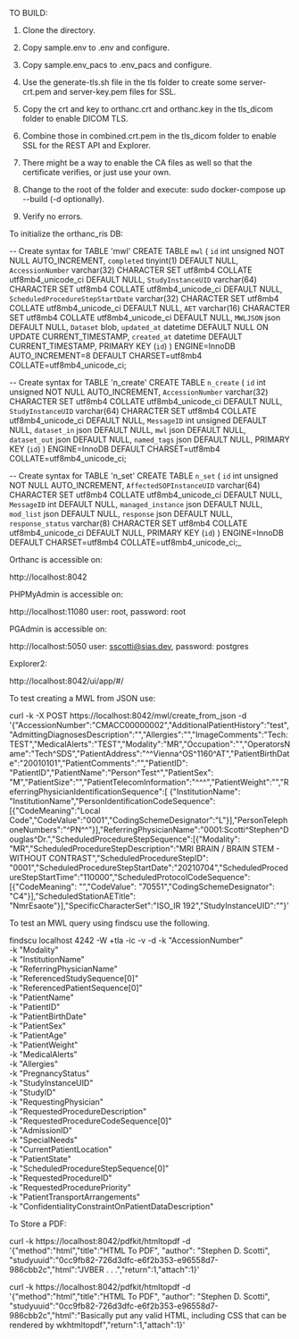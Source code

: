 TO BUILD:

1.  Clone the directory.
2.  Copy sample.env to .env and configure.
3.  Copy sample.env_pacs to .env_pacs and configure.
4.  Use the generate-tls.sh file in the tls folder to create some server-crt.pem and server-key.pem files for SSL.
5.  Copy the crt and key to orthanc.crt and orthanc.key in the tls_dicom folder to enable DICOM TLS.
6.  Combine those in combined.crt.pem in the tls_dicom folder to enable SSL for the REST API and Explorer.
7.  There might be a way to enable the CA files as well so that the certificate verifies, or just use your own.

8.  Change to the root of the folder and execute:  sudo docker-compose up --build (-d optionally).
9.  Verify no errors.

To initialize the orthanc_ris DB:

-- Create syntax for TABLE 'mwl'
CREATE TABLE `mwl` (
  `id` int unsigned NOT NULL AUTO_INCREMENT,
  `completed` tinyint(1) DEFAULT NULL,
  `AccessionNumber` varchar(32) CHARACTER SET utf8mb4 COLLATE utf8mb4_unicode_ci DEFAULT NULL,
  `StudyInstanceUID` varchar(64) CHARACTER SET utf8mb4 COLLATE utf8mb4_unicode_ci DEFAULT NULL,
  `ScheduledProcedureStepStartDate` varchar(32) CHARACTER SET utf8mb4 COLLATE utf8mb4_unicode_ci DEFAULT NULL,
  `AET` varchar(16) CHARACTER SET utf8mb4 COLLATE utf8mb4_unicode_ci DEFAULT NULL,
  `MWLJSON` json DEFAULT NULL,
  `Dataset` blob,
  `updated_at` datetime DEFAULT NULL ON UPDATE CURRENT_TIMESTAMP,
  `created_at` datetime DEFAULT CURRENT_TIMESTAMP,
  PRIMARY KEY (`id`)
) ENGINE=InnoDB AUTO_INCREMENT=8 DEFAULT CHARSET=utf8mb4 COLLATE=utf8mb4_unicode_ci;

-- Create syntax for TABLE 'n_create'
CREATE TABLE `n_create` (
  `id` int unsigned NOT NULL AUTO_INCREMENT,
  `AccessionNumber` varchar(32) CHARACTER SET utf8mb4 COLLATE utf8mb4_unicode_ci DEFAULT NULL,
  `StudyInstanceUID` varchar(64) CHARACTER SET utf8mb4 COLLATE utf8mb4_unicode_ci DEFAULT NULL,
  `MessageID` int unsigned DEFAULT NULL,
  `dataset_in` json DEFAULT NULL,
  `mwl` json DEFAULT NULL,
  `dataset_out` json DEFAULT NULL,
  `named_tags` json DEFAULT NULL,
  PRIMARY KEY (`id`)
) ENGINE=InnoDB DEFAULT CHARSET=utf8mb4 COLLATE=utf8mb4_unicode_ci;

-- Create syntax for TABLE 'n_set'
CREATE TABLE `n_set` (
  `id` int unsigned NOT NULL AUTO_INCREMENT,
  `AffectedSOPInstanceUID` varchar(64) CHARACTER SET utf8mb4 COLLATE utf8mb4_unicode_ci DEFAULT NULL,
  `MessageID` int DEFAULT NULL,
  `managed_instance` json DEFAULT NULL,
  `mod_list` json DEFAULT NULL,
  `response` json DEFAULT NULL,
  `response_status` varchar(8) CHARACTER SET utf8mb4 COLLATE utf8mb4_unicode_ci DEFAULT NULL,
  PRIMARY KEY (`id`)
) ENGINE=InnoDB DEFAULT CHARSET=utf8mb4 COLLATE=utf8mb4_unicode_ci;_

Orthanc is accessible on:

http://localhost:8042

PHPMyAdmin is accessible on:

http://localhost:11080
user: root, password:  root

PGAdmin is accessible on:

http://localhost:5050
user: sscotti@sias.dev, password:  postgres

Explorer2:

http://localhost:8042/ui/app/#/


To test creating a MWL from JSON use:


curl -k -X POST  https://localhost:8042/mwl/create_from_json -d '{"AccessionNumber":"CMACC00000002","AdditionalPatientHistory":"test","AdmittingDiagnosesDescription":"","Allergies":"","ImageComments":"Tech:  TEST","MedicalAlerts":"TEST","Modality":"MR","Occupation":"","OperatorsName":"Tech^SDS","PatientAddress":"^^Vienna^OS^1160^AT","PatientBirthDate":"20010101","PatientComments":"","PatientID": "PatientID","PatientName":"Person^Test^","PatientSex": "M","PatientSize":"","PatientTelecomInformation":"^^^","PatientWeight":"","ReferringPhysicianIdentificationSequence":[  {"InstitutionName": "InstitutionName","PersonIdentificationCodeSequence":[{"CodeMeaning":"Local Code","CodeValue":"0001","CodingSchemeDesignator":"L"}],"PersonTelephoneNumbers":"^PN^^"}],"ReferringPhysicianName":"0001:Scotti^Stephen^Douglas^Dr.","ScheduledProcedureStepSequence":[{"Modality": "MR","ScheduledProcedureStepDescription":"MRI BRAIN / BRAIN STEM - WITHOUT CONTRAST","ScheduledProcedureStepID": "0001","ScheduledProcedureStepStartDate":"20210704","ScheduledProcedureStepStartTime":"110000","ScheduledProtocolCodeSequence":[{"CodeMeaning": "","CodeValue": "70551","CodingSchemeDesignator": "C4"}],"ScheduledStationAETitle": "NmrEsaote"}],"SpecificCharacterSet":"ISO_IR 192","StudyInstanceUID":""}'


To test an MWL query using findscu use the following.

findscu  localhost 4242 -W  +tla -ic -v -d -k "AccessionNumber" \
-k "Modality" \
-k "InstitutionName" \
-k "ReferringPhysicianName" \
-k "ReferencedStudySequence[0]" \
-k "ReferencedPatientSequence[0]" \
-k "PatientName" \
-k "PatientID" \
-k "PatientBirthDate" \
-k "PatientSex" \
-k "PatientAge" \
-k "PatientWeight" \
-k "MedicalAlerts" \
-k "Allergies" \
-k "PregnancyStatus" \
-k "StudyInstanceUID" \
-k "StudyID" \
-k "RequestingPhysician" \
-k "RequestedProcedureDescription" \
-k "RequestedProcedureCodeSequence[0]" \
-k "AdmissionID" \
-k "SpecialNeeds" \
-k "CurrentPatientLocation" \
-k "PatientState" \
-k "ScheduledProcedureStepSequence[0]" \
-k "RequestedProcedureID" \
-k "RequestedProcedurePriority" \
-k "PatientTransportArrangements" \
-k "ConfidentialityConstraintOnPatientDataDescription"

To Store a PDF:

curl -k https://localhost:8042/pdfkit/htmltopdf -d '{"method":"html","title":"HTML To PDF", "author": "Stephen D. Scotti", "studyuuid":"0cc9fb82-726d3dfc-e6f2b353-e96558d7-986cbb2c","html":"JVBER . . .","return":1,"attach":1}'

curl -k https://localhost:8042/pdfkit/htmltopdf -d '{"method":"html","title":"HTML To PDF", "author": "Stephen D. Scotti", "studyuuid":"0cc9fb82-726d3dfc-e6f2b353-e96558d7-986cbb2c","html":"Basically put any valid HTML, including CSS that can be rendered by wkhtmltopdf","return":1,"attach":1}'
